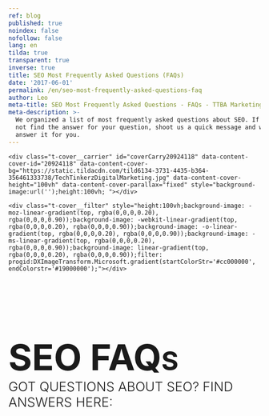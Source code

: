 ```yaml
---
ref: blog
published: true
noindex: false
nofollow: false
lang: en
tilda: true
transparent: true
inverse: true
title: SEO Most Frequently Asked Questions (FAQs)
date: '2017-06-01'
permalink: /en/seo-most-frequently-asked-questions-faq
author: Leo
meta-title: SEO Most Frequently Asked Questions - FAQs - TTBA Marketing Blog
meta-description: >-
  We organized a list of most frequently asked questions about SEO. If you did
  not find the answer for your question, shoot us a quick message and we will
  answer it for you.
---
```

<!--allrecords-->
<div id="allrecords" class="t-records" data-hook="blocks-collection-content-node" data-tilda-project-id="56887" data-tilda-page-id="952500" data-tilda-formskey="3456bc1d42b6e0b4ba4a29862ed779d7">

<div id="rec20924118" class="r" style=" " data-animationappear="off" data-record-type="207">
<!-- cover -->
	




<div class="t-cover" id="recorddiv20924118" bgimgfield="img" style="height:100vh; background-image:url('https://static.tildacdn.com/tild6134-3731-4435-b364-356461333738/-/resize/20x/TechTinkerzDigitalMarketing.jpg');">

	<div class="t-cover__carrier" id="coverCarry20924118" data-content-cover-id="20924118" data-content-cover-bg="https://static.tildacdn.com/tild6134-3731-4435-b364-356461333738/TechTinkerzDigitalMarketing.jpg" data-content-cover-height="100vh" data-content-cover-parallax="fixed" style="background-image:url('');height:100vh; "></div>
      
    <div class="t-cover__filter" style="height:100vh;background-image: -moz-linear-gradient(top, rgba(0,0,0,0.20), rgba(0,0,0,0.90));background-image: -webkit-linear-gradient(top, rgba(0,0,0,0.20), rgba(0,0,0,0.90));background-image: -o-linear-gradient(top, rgba(0,0,0,0.20), rgba(0,0,0,0.90));background-image: -ms-linear-gradient(top, rgba(0,0,0,0.20), rgba(0,0,0,0.90));background-image: linear-gradient(top, rgba(0,0,0,0.20), rgba(0,0,0,0.90));filter: progid:DXImageTransform.Microsoft.gradient(startColorStr='#cc000000', endColorstr='#19000000');"></div>

<div class="t184">    
	<div class="t-container t-align_center">
        <div class="t-col t-col_12">
			<div class="t-cover__wrapper t-valign_middle" style="height:100vh;">          
            	<h1 class="t184__title t-title t-title_xxl " style="text-transform:uppercase;" field="title"><div style="font-size:72px;" data-customstyle="yes"><br><strong>SEO FAQ<span data-redactor-tag="span" style="font-size: 52px;">s<br></span></strong><span style="font-size: 26px;"><span style="font-weight: 300;" data-redactor-style="font-weight: 300;">GOT QUESTIONS ABOUT SEO? Find answers here:</span></span></div></h1>            </div>              
			                    </div>
    </div>
</div>
    <!-- arrow -->
  <div class="t-cover__arrow"><div class="t-cover__arrow-wrapper t-cover__arrow-wrapper_animated"><div class="t-cover__arrow_mobile"><svg class="t-cover__arrow-svg" style="fill:#ffffff;" x="0px" y="0px" width="38.417px" height="18.592px" viewBox="0 0 38.417 18.592"><g><path d="M19.208,18.592c-0.241,0-0.483-0.087-0.673-0.261L0.327,1.74c-0.408-0.372-0.438-1.004-0.066-1.413c0.372-0.409,1.004-0.439,1.413-0.066L19.208,16.24L36.743,0.261c0.411-0.372,1.042-0.342,1.413,0.066c0.372,0.408,0.343,1.041-0.065,1.413L19.881,18.332C19.691,18.505,19.449,18.592,19.208,18.592z"></path></g></svg></div></div></div>
  <!-- arrow -->
  

</div>
    
</div>


<div id="rec20924048" class="r" style="background-color:#3721c4; " data-record-type="241" data-bg-color="#3721c4">
<!-- T213 -->
<div class="t213" id="t213-marker20924048" data-bg-color="#ebebeb">
  </div>
<script type="text/javascript">
 
  $(document).ready(function(){
      t213_init('20924048');
  });  
     
</script>
</div>


<div id="rec21428652" class="r" style="padding-top:60px;padding-bottom:45px; " data-animationappear="off" data-record-type="650">
<!-- T650 -->
<div class="t650">
		<div class="t-section__container t-container">
		<div class="t-col t-col_12">
			<div class="t-section__topwrapper t-align_center">
								<div class="t-section__descr t-descr t-descr_xl t-margin_auto " field="bdescr">We organized a list of most frequently asked questions about SEO:<br></div>			</div>
		</div>
	</div>
		
<div class="t-container">
<div class="t650__row">
<div class="t650__col t-col t-col_6 t-align_left">
    <div class="t650__inner-col" style="background-color:#ffffff; border-radius:5px; box-shadow: 0px 0px 10px 0px rgba(0, 0, 0, 0.10);">    
    <div class="t650__text">
      <h2 class="t-name t-name_lg t650__bottommargin" style="" field="li_title__1495750379438">What is SEO and how can it help my business? <br></h2>      <div class="t-text t-text_sm" style="" field="li_descr__1495750379438">SEO is the abbreviation for Search Engine Optimization.<br>What is a search engine? Yes, you guessed it right: Google, Bing, Yahoo, Yandex, etc.<br><br> Search engines use a complicated algorithm to pull results from the web, based on the search "query" that a user is searching for. A search engine's main goal is to deliver the user with the best possible web page result that will answer a search term.<br><br>Vast amount of us use search engines to search for products, reviews or information about their future purchases. What if your website is located on the 1st position on Google? Right! You will receive a lot of qualified traffic to your website that will result in inbound leads, calls and sales.<br><br>Search engines today are simply in the centre of everybody's attention. If you are looking to grow your reach and stand in front of people who are interested in your product, SEO is surely a channel to explore.</div>    </div>
        
  </div>
  </div>
<div class="t650__col t-col t-col_6 t-align_left">
    <div class="t650__inner-col" style="background-color:#ffffff; border-radius:5px; box-shadow: 0px 0px 10px 0px rgba(0, 0, 0, 0.10);">    
    <div class="t650__text">
      <h2 class="t-name t-name_lg t650__bottommargin" style="" field="li_title__1495750399648">Are there any guarantees in SEO? <br></h2>      <div class="t-text t-text_sm" style="" field="li_descr__1495750399648">Because of the fact that search engines keep their algorithms a secret, no one knows exactly the factors that are affecting the website ranks.<br><br>Another big point is that SEO and digital marketing in general are an ever-changing environment where one thing can be replaced with another in a matter of months. So be careful when reading articles about SEO tactics that are more than two years old.<br><br>So how can you make SEO work for you?<br><br>It is a testing game of perseverance and dedication. We've completed more than 20 successful SEO projects to find the elements that work. There are widely used standard practices that will help in 100% of the cases. We can name at least 50 different elements that your website has to have to be growing in search engines. It is a fact that 98% of the websites do not have them implemented.<br><br>Best guarantees that we can get is referrals and success stories of previous SEO projects.</div>    </div>
        
  </div>
  </div>
</div>
<div class="t650__row">
<div class="t650__col t-col t-col_6 t-align_left">
    <div class="t650__inner-col" style="background-color:#ffffff; border-radius:5px; box-shadow: 0px 0px 10px 0px rgba(0, 0, 0, 0.10);">    
    <div class="t650__text">
      <h2 class="t-name t-name_lg t650__bottommargin" style="" field="li_title__1489140981614">Could bad SEO hurt my business?</h2>      <div class="t-text t-text_sm" style="" field="li_descr__1489140981614">If you are building a long term business you want everything to be just right. Your website is no different. <br><br>Just like your product, sales channels and customer service, your SEO has to be carefully planned and executed to not just get organic traffic, but also to avoid unpleasant risks and penalties from Google. <br><br>Unfortunately even a minor SEO mistake can cause a whole website to go down in Google rankings. Getting back up is a tedious task as well. <br><br>Black Hat SEO, weak content, a slow website and a shady backlink profile will result in loss of rankings or even worse - penalty. Brrr. <br><br>Please be cautious with your SEO, even when a mistake is made unintentionally, Google might penalize your website.<br></div>    </div>
        
  </div>
  </div>
<div class="t650__col t-col t-col_6 t-align_left">
    <div class="t650__inner-col" style="background-color:#ffffff; border-radius:5px; box-shadow: 0px 0px 10px 0px rgba(0, 0, 0, 0.10);">    
    <div class="t650__text">
      <h2 class="t-name t-name_lg t650__bottommargin" style="" field="li_title__1489140989639">How to measure my current SEO ranks?</h2>      <div class="t-text t-text_sm" style="" field="li_descr__1489140989639">"Before you know where you're going, you've got to know where you've been".<br><br>To check your current positions you can always manually enter your keyword in Google and find your website in the list of results that Google returns.<br><br>This method is long and boring, there has to be a better way! Yes, there are great tools to be used to asses your current performance. Here they are:<br><br><strong><strong data-redactor-tag="strong"><a href="https://moz.com/tools/rank-tracker">MOZ</a><br><a href="https://www.rankscanner.com/" style="outline: 0px;" rel="outline: 0px;">RankScanner<br></a><a href="https://serps.com/">SERPS<br></a><a href="https://serpcloud.com/serp/pages/home">SERPCloud<br></a><a href="https://ahrefs.com/">AHREFS<br><br></a></strong></strong>There's a free trial for all of these.</div>    </div>
        
  </div>
  </div>
</div>
<div class="t650__row">
<div class="t650__col t-col t-col_6 t-align_left">
    <div class="t650__inner-col" style="background-color:#ffffff; border-radius:5px; box-shadow: 0px 0px 10px 0px rgba(0, 0, 0, 0.10);">    
    <div class="t650__text">
      <h2 class="t-name t-name_lg t650__bottommargin" style="" field="li_title__1489140994564">How much will it cost me?</h2>      <div class="t-text t-text_sm" style="" field="li_descr__1489140994564">We always answer your questions and conduct the initial SEO report for free. We present you with a current situation analysis to illustrate and explain the evident pain points. Further on, we recommend to improve certain areas of the website that will boost rankings and will increase the organic traffic. <br><br>Before we develop any SEO strategy, we conduct a thorough case assessment to identify your website's potential of being on the first page of Google. The assessment starts at $350 CAD depending on the number of pages and keywords.<br><br>Based on the assessment of the current situation and business needs, the strategy and execution could range from $800 - $5,000 a month. This includes everything from on-site optimization to site speed, mobile optimization and blogger outreach.<br></div>    </div>
        
  </div>
  </div>
<div class="t650__col t-col t-col_6 t-align_left">
    <div class="t650__inner-col" style="background-color:#ffffff; border-radius:5px; box-shadow: 0px 0px 10px 0px rgba(0, 0, 0, 0.10);">    
    <div class="t650__text">
      <h2 class="t-name t-name_lg t650__bottommargin" style="" field="li_title__1493308237949">What is the difference between organic and paid results? (SEO vs PPC)</h2>      <div class="t-text t-text_sm" style="" field="li_descr__1493308237949">Paid results are the results that you see at the top of the page  that have a green [ad] icon  next to it. <br><br>Statistically in 2012, only 6% of all search clicks fell on ads <a href="https://econsultancy.com/blog/10586-ppc-accounts-for-just-6-of-total-search-clicks-infographic" rel="outline: 0px; font-size: 20px;" style="outline: 0px; font-size: 20px;">(source)</a>. Since Google makes direct profit from AdWords, today this number has to be higher due to the constant push of AdWords into the masses. This, however, does not change the fact that most people are reluctant to click on sponsored content (AdWords)<br><br>Organic search results, on the other hand, are the results that appear below the ads. How does it work? The Search engine pulls relevant web pages that best correspond to the searched keyword. The results rank based on the search engine algorithm that takes hundreds of different metrics into account to evaluate and pull forward the best (in the eyes of the search engine) result to satisfy the search intent. <br><br></div>    </div>
        
  </div>
  </div>
</div>
</div>
	


</div>

<style>
  #rec21428652 .t650__inner-col:hover{
  background-color: !important;
    box-shadow: 0px 10px 10px 0px rgba(0, 0, 0, 0.10) !important;
      
}
</style>

<script type="text/javascript">
  $(document).ready(function() {
    
    t650_unifyHeights('21428652');
  });
  var t650__doResize_21428652;
  $(window).resize(function(){
    clearTimeout(t650__doResize_21428652);
    t650__doResize = setTimeout(function() {
    t650_unifyHeights('21428652');
    }, 200);
  });
  $(window).load(function() {
    t650_unifyHeights('21428652');
  });
                      
  $('.t650').bind('displayChanged',function(){
    t650_unifyHeights('21428652');
  });
</script>

</div>


<div id="rec21428680" class="r" style="background-color:#c21a31; " data-record-type="241" data-bg-color="#c21a31">
<!-- T213 -->
<div class="t213" id="t213-marker21428680" data-bg-color="#b3b3b5">
  </div>
<script type="text/javascript">
 
  $(document).ready(function(){
      t213_init('21428680');
  });  
     
</script>
</div>


<div id="rec21428662" class="r" style="padding-top:0px;padding-bottom:45px; " data-animationappear="off" data-record-type="650">
<!-- T650 -->
<div class="t650">
		
<div class="t-container">
<div class="t650__row">
<div class="t650__col t-col t-col_6 t-align_left">
    <div class="t650__inner-col" style="background-color:#ffffff; border-radius:5px; box-shadow: 0px 0px 10px 0px rgba(0, 0, 0, 0.10);">    
    <div class="t650__text">
      <h2 class="t-name t-name_lg t650__bottommargin" style="" field="li_title__1489140981614">Where do I start to improve my SEO?</h2>      <div class="t-text t-text_sm" style="" field="li_descr__1489140981614">At first, find where you have problems. <a href="http://www.screamingfrog.co.uk/seo-spider/">Screaming Frog</a> is one of the best tools to find errors on your website. <br><br>Screaming Frog is free to use and will scan your websites' links, images, CSS, script and apps from an SEO perspective. Then, it will provide you with a summary of data including errors, redirects, duplicate pages, missing header tags, etc.. <br><br>Start with improving these errors. <br></div>    </div>
        
  </div>
  </div>
<div class="t650__col t-col t-col_6 t-align_left">
    <div class="t650__inner-col" style="background-color:#ffffff; border-radius:5px; box-shadow: 0px 0px 10px 0px rgba(0, 0, 0, 0.10);">    
    <div class="t650__text">
      <h2 class="t-name t-name_lg t650__bottommargin" style="" field="li_title__1489140989639">Can my website speed affect visibility?</h2>      <div class="t-text t-text_sm" style="" field="li_descr__1489140989639">Site speed became one of the most important success factors for user experience.<br><br>Google's main goal is to deliver most relevant search results to the user. It's in everyone's best interest to deliver websites that are most recent,  fast and user friendly. <br><br><span style="color: rgb(240, 139, 78);">R</span><a href="https://blog.kissmetrics.com/loading-time/?wide=1"><span style="color: rgb(240, 139, 78);">esearch shows</span></a> that 40% of people abandon a site that takes longer than 3 seconds to load! Don't lose customers because your site is slow.<br><br></div>    </div>
        
  </div>
  </div>
</div>
<div class="t650__row">
<div class="t650__col t-col t-col_6 t-align_left">
    <div class="t650__inner-col" style="background-color:#ffffff; border-radius:5px; box-shadow: 0px 0px 10px 0px rgba(0, 0, 0, 0.10);">    
    <div class="t650__text">
      <h2 class="t-name t-name_lg t650__bottommargin" style="" field="li_title__1489140994564">My rankings decreased, why?</h2>      <div class="t-text t-text_sm" style="" field="li_descr__1489140994564">There are many reasons why your website could lose its ranking. Let's dive into the most common cases:<br><br>1. Your competitors are working  hard on their SEO and are growing their ranking.<br><br>2. Your website lost a number of strong backlinks which caused your domain to lose its authority and decrease in rankings. <br><br>3. Google updated their algorithm which in turn penalized your website. <br><br>4. Your website was banned by Google because it violated their policy. To be able to fix that you must log in into your Search Console and look for "manual action" that could be applied to your website.<br></div>    </div>
        
  </div>
  </div>
<div class="t650__col t-col t-col_6 t-align_left">
    <div class="t650__inner-col" style="background-color:#ffffff; border-radius:5px; box-shadow: 0px 0px 10px 0px rgba(0, 0, 0, 0.10);">    
    <div class="t650__text">
      <h2 class="t-name t-name_lg t650__bottommargin" style="" field="li_title__1493310093278">"Indexed" or "Crawled" - what is the difference?</h2>      <div class="t-text t-text_sm" style="" field="li_descr__1493310093278">To provide results to users Google crawls the web. They are crawling every website to analyze its content. <br><br>While <strong>crawling</strong> the web Google is <strong>indexing</strong> the content so it appears in the search engine. You can de-index but you can't de-crawl page. Every website's page can be de-indexed. <br><br>Pages with 200 words or less considered to be thin content. To benefit your ranks, you should de-index those pages on your website.<br><br><br><br></div>    </div>
        
  </div>
  </div>
</div>
</div>
	


</div>

<style>
  #rec21428662 .t650__inner-col:hover{
  background-color: !important;
    box-shadow: 0px 10px 10px 0px rgba(0, 0, 0, 0.10) !important;
      
}
</style>

<script type="text/javascript">
  $(document).ready(function() {
    
    t650_unifyHeights('21428662');
  });
  var t650__doResize_21428662;
  $(window).resize(function(){
    clearTimeout(t650__doResize_21428662);
    t650__doResize = setTimeout(function() {
    t650_unifyHeights('21428662');
    }, 200);
  });
  $(window).load(function() {
    t650_unifyHeights('21428662');
  });
                      
  $('.t650').bind('displayChanged',function(){
    t650_unifyHeights('21428662');
  });
</script>

</div>


<div id="rec21428690" class="r" style="background-color:#c21a31; " data-record-type="241" data-bg-color="#c21a31">
<!-- T213 -->
<div class="t213" id="t213-marker21428690" data-bg-color="#2e324d">
  </div>
<script type="text/javascript">
 
  $(document).ready(function(){
      t213_init('21428690');
  });  
     
</script>
</div>


<div id="rec21428696" class="r" style="padding-top:0px;padding-bottom:30px; " data-animationappear="off" data-record-type="650">
<!-- T650 -->
<div class="t650">
		
<div class="t-container">
<div class="t650__row">
<div class="t650__col t-col t-col_6 t-align_left">
    <div class="t650__inner-col" style="background-color:#ffffff; border-radius:5px; box-shadow: 0px 0px 10px 0px rgba(0, 0, 0, 0.10);">    
    <div class="t650__text">
      <h2 class="t-name t-name_lg t650__bottommargin" style="" field="li_title__1489140981614">What is the difference between external and internal links? Why do I need them?</h2>      <div class="t-text t-text_sm" style="" field="li_descr__1489140981614">To this day, links remain to be one of the strongest SEO factors that contribute to growing your domain.<br><br>There are two types of links: internal and external <br><br>In simple words, an <em>internal link</em> will send a user to a another page within the website. It is important to have a logical internal link structure for best usability and browsing convenience. That is exactly what Google likes these days. <br><br><em>An External link</em> (inbound link or back link) will simply bring you to another domain. Backlinks are an extremely valuable asset for any website. Think of it as a "reference". If a reputable website like NewYorkTimes.com sends a link to ttbagroup.com, Google thinks that site A "approved" site B. If these websites are also in the same niche - even better. <br><br>If people are talking about you on the internet, by sending links your way, congratulations, you are growing organically. <br></div>    </div>
        
  </div>
  </div>
<div class="t650__col t-col t-col_6 t-align_left">
    <div class="t650__inner-col" style="background-color:#ffffff; border-radius:5px; box-shadow: 0px 0px 10px 0px rgba(0, 0, 0, 0.10);">    
    <div class="t650__text">
      <h2 class="t-name t-name_lg t650__bottommargin" style="" field="li_title__1489140989639">How long will it take to see results from SEO efforts? <br></h2>      <div class="t-text t-text_sm" style="" field="li_descr__1489140989639">Before we discuss the work, keep in mind that Google indexes different websites differently. <br><br>The algorithm will prefer to rank websites with a higher reputation, fresh content and authority. For example a website that publishes recent news will be indexed more frequent than a website that wasn't active for 10 years. <br><br>Every SEO projects is divided into two parts: On-site SEO and Off-site SEO.<br><br>On-site SEO is all about optimizing your website so it matches the algorithm of Google to appear at the top of the search results for the targeted keywords. On-site SEO work can take up to 1 month, but the results will be seen as soon as one week.<br><br>Off-site SEO works differently. Growing a domain is a lengthy process that requires patience. Relevant website research, blogger outreach, content writing are among the daily tasks performed during the off-site SEO. It will take Google 1-2 months your newly published content.<br><br>An SEO  project would normally take 4-6 months to be fully executed reaching the desired positions.<br></div>    </div>
        
  </div>
  </div>
</div>
<div class="t650__row">
<div class="t650__col t-col t-col_6 t-align_left">
    <div class="t650__inner-col" style="background-color:#ffffff; border-radius:5px; box-shadow: 0px 0px 10px 0px rgba(0, 0, 0, 0.10);">    
    <div class="t650__text">
      <h2 class="t-name t-name_lg t650__bottommargin" style="" field="li_title__1489140994564">Does the architecture of my website affect SEO?</h2>      <div class="t-text t-text_sm" style="" field="li_descr__1489140994564">The structure of your website can significantly improve your ranking and conversion rate. <br><br>We already know that Google gives preference to websites that are user friendly. So having a logical and simple structure is a must these days. <br><br>We recommend to use "flat architecture" on your website to simplify the work. The rule is simple: <strong></strong><em>every page of your website has to be accessible within 2-3 clicks. </em><br></div>    </div>
        
  </div>
  </div>
<div class="t650__col t-col t-col_6 t-align_left">
    <div class="t650__inner-col" style="background-color:#ffffff; border-radius:5px; box-shadow: 0px 0px 10px 0px rgba(0, 0, 0, 0.10);">    
    <div class="t650__text">
      <h2 class="t-name t-name_lg t650__bottommargin" style="" field="li_title__1493309602212">What is negative SEO and how bad is it?</h2>      <div class="t-text t-text_sm" style="" field="li_descr__1493309602212">Negative SEO is bad. Negative SEO is all about tricking Google's algorithm to acquire  high positions. Negative SEO is widely used as a term "Black Hat SEO". <br><br>There are many different forms of BH SEO like keyword staffing, duplicate content, building spammy links, shady directory lists, adult or gambling links, fake social profiles and identity theft are all good examples of negative SEO practices. <br><br>We strongly advise to avoid the above tactics and be very careful when choosing the agency to handle your SEO.<br></div>    </div>
        
  </div>
  </div>
</div>
</div>
	


</div>

<style>
  #rec21428696 .t650__inner-col:hover{
  background-color: !important;
    box-shadow: 0px 10px 10px 0px rgba(0, 0, 0, 0.10) !important;
      
}
</style>

<script type="text/javascript">
  $(document).ready(function() {
    
    t650_unifyHeights('21428696');
  });
  var t650__doResize_21428696;
  $(window).resize(function(){
    clearTimeout(t650__doResize_21428696);
    t650__doResize = setTimeout(function() {
    t650_unifyHeights('21428696');
    }, 200);
  });
  $(window).load(function() {
    t650_unifyHeights('21428696');
  });
                      
  $('.t650').bind('displayChanged',function(){
    t650_unifyHeights('21428696');
  });
</script>

</div>


<div id="rec20923990" class="r" style="padding-top:45px;padding-bottom:45px; " data-record-type="132">
<div class="t-container_100">
	<div style="position: relative; right: 50%; float: right;">
		<div style="position: relative; z-index: 1; right: -50%;">
			<div style="display: table;">
			<div style="display:table-row; width:auto; clear:both;">
			
						<div id="fb-root"></div>
			
			<script>(function(d, s, id) {
			  var js, fjs = d.getElementsByTagName(s)[0];
			  if (d.getElementById(id)) return;
			  js = d.createElement(s); js.id = id;
			  js.src = "//connect.facebook.net/en_En/sdk.js#xfbml=1&appId=257953674358265&version=v2.0";
			  fjs.parentNode.insertBefore(js, fjs);
			}(document, 'script', 'facebook-jssdk'));</script>
						
						
						<div style="border:0px solid;height:25px; float:left; display:table-column; padding-left:10px; padding-top:4px;">
			<div class="fb-like" data-layout="button_count" data-action="like" data-show-faces="false" data-share="false"></div>
			</div>
			              
						<div style="border:0px solid;height:25px; float:left; display:table-column; padding-left:10px; padding-top:4px;">
			<div class="fb-share-button" data-type="button_count"></div>
			</div>
									
			
			              
            
						<div style="float:left; width:80px; display:table-column; height:25px; border:0px solid; padding-left:10px; padding-top:4px;">
			<a href="https://twitter.com/share" class="twitter-share-button" data-text="SEO FAQ Blog">Tweet</a>
			<script>!function(d,s,id){var js,fjs=d.getElementsByTagName(s)[0],p=/^http:/.test(d.location)?'http':'https';if(!d.getElementById(id)){js=d.createElement(s);js.id=id;js.src=p+'://platform.twitter.com/widgets.js';fjs.parentNode.insertBefore(js,fjs);}}(document, 'script', 'twitter-wjs');</script>
			</div>
			              
			</div>
			</div>
		</div>
	</div>
</div>  
</div>


<div id="rec21428724" class="r" style="padding-top:0px;padding-bottom:45px; " data-record-type="65">
<!-- T056 -->
<div class="t056">
  <div class="t-container t-align_center">
    <div class="t-col t-col_10 t-prefix_1">      
      <h2 class="t056__title t-name t-name_xl" field="title" style=""><div style="color:#ffffff;" data-customstyle="yes">READY FOR A WELL OPTIMIZED WEBSITE?</div></h2>      <div class="t056__descr t-text t-text_sm" field="descr" style=""><div style="color:#ffffff;" data-customstyle="yes"><span style="font-weight: 400;">Use the form below to get started!</span></div></div>    </div>
  </div>
</div>
</div>


<div id="rec21428730" class="r" style="padding-top:15px;padding-bottom:60px; " data-record-type="208">
<!-- T142A -->
<div class="t142A">
	<div class="t-container_100">
	<div class="t142A__wrapone">
		<div class="t142A__wraptwo">
            <a href="#GrowMyBusiness2" target="" class="t-btn " style="color:#ffffff;background-color:#ed4b3a;border-radius:7px; -moz-border-radius:7px; -webkit-border-radius:7px;font-weight:500;box-shadow: 0px 0px 5px 0px rgba(0, 0, 0, 0.3);"><table style="width:100%; height:100%;"><tbody><tr><td>REQUEST SEO CONSULTATION </td></tr></tbody></table></a>            <a href="https://ttbagroup.com/en/marketing-case-studies-and-creative-portfolio/" target="" class="t-btn  t142A__marginleft20px" style="color:#ffffff;border:1px solid #ffffff;border-radius:7px; -moz-border-radius:7px; -webkit-border-radius:7px;font-weight:500;box-shadow: 0px 0px 5px 0px rgba(0, 0, 0, 0.3);"><table style="width:100%; height:100%;"><tbody><tr><td>SEE PROJECTS</td></tr></tbody></table></a>					</div>
	</div>
	</div>
</div>

		
		
		
	
	<style>
	#rec21428730 .t-btn:hover{
	  background-color: #27a827 !important;
	  color: #ffffff !important;
	  border-color: #27a827 !important;
	  
	}	
	#rec21428730 .t-btn{
	  -webkit-transition: background-color 0.2s ease-in-out, color 0.2s ease-in-out, border-color 0.2s ease-in-out, box-shadow 0.2s ease-in-out; transition: background-color 0.2s ease-in-out, color 0.2s ease-in-out, border-color 0.2s ease-in-out, box-shadow 0.2s ease-in-out;
	}
	</style>
	
	

</div>

</div>
<!--/allrecords-->

